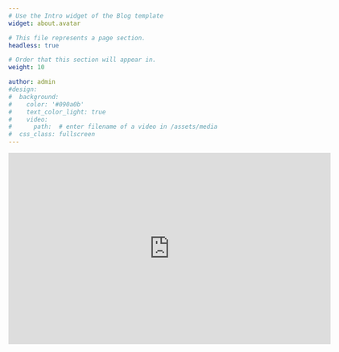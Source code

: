 ```yaml
---
# Use the Intro widget of the Blog template
widget: about.avatar

# This file represents a page section.
headless: true

# Order that this section will appear in.
weight: 10

author: admin
#design:
#  background:
#    color: '#090a0b'
#    text_color_light: true
#    video:
#      path:  # enter filename of a video in /assets/media
#  css_class: fullscreen
---
```


<iframe frameborder="0" src="https://itch.io/embed-upload/6684196?color=333333" allowfullscreen="" width="640" height="380"><a href="https://lighghteeloo.itch.io/tornado">Play Tornado on itch.io</a></iframe>
